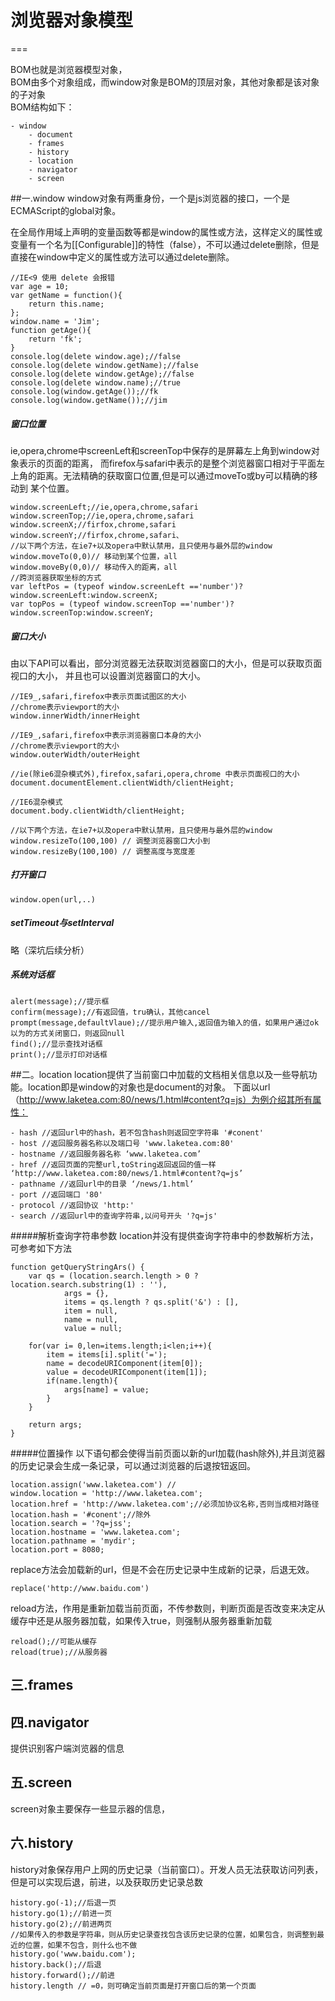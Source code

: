 # 浏览器对象模型
===

BOM也就是浏览器模型对象，  
BOM由多个对象组成，而window对象是BOM的顶层对象，其他对象都是该对象的子对象  
BOM结构如下：

	- window
		- document
		- frames
		- history
		- location
		- navigator
		- screen
		
##一.window
window对象有两重身份，一个是js浏览器的接口，一个是ECMAScript的global对象。

在全局作用域上声明的变量函数等都是window的属性或方法，这样定义的属性或变量有一个名为[[Configurable]]的特性（false），不可以通过delete删除，但是直接在window中定义的属性或方法可以通过delete删除。

	//IE<9 使用 delete 会报错
	var age = 10;
    var getName = function(){
        return this.name;
    };
    window.name = 'Jim';
    function getAge(){
        return 'fk';
    }
    console.log(delete window.age);//false
    console.log(delete window.getName);//false
    console.log(delete window.getAge);//false
    console.log(delete window.name);//true
    console.log(window.getAge());//fk
    console.log(window.getName());//jim
    
##### 窗口位置
ie,opera,chrome中screenLeft和screenTop中保存的是屏幕左上角到window对象表示的页面的距离，
而firefox与safari中表示的是整个浏览器窗口相对于平面左上角的距离。无法精确的获取窗口位置,但是可以通过moveTo或by可以精确的移动到
某个位置。

	window.screenLeft;//ie,opera,chrome,safari
	window.screenTop;//ie,opera,chrome,safari
	window.screenX;//firfox,chrome,safari
	window.screenY;//firfox,chrome,safari、
	//以下两个方法，在ie7+以及opera中默认禁用，且只使用与最外层的window
	window.moveTo(0,0)// 移动到某个位置，all
	window.moveBy(0,0)// 移动传入的距离，all
	//跨浏览器获取坐标的方式
	var leftPos = (typeof window.screenLeft =='number')?window.screenLeft:window.screenX;
	var topPos = (typeof window.screenTop =='number')?window.screenTop:window.screenY;
	
##### 窗口大小
由以下API可以看出，部分浏览器无法获取浏览器窗口的大小，但是可以获取页面视口的大小，
并且也可以设置浏览器窗口的大小。

	//IE9_,safari,firefox中表示页面试图区的大小
	//chrome表示viewport的大小
	window.innerWidth/innerHeight
	
	//IE9_,safari,firefox中表示浏览器窗口本身的大小
	//chrome表示viewport的大小                                                                                                                                                                                                                                                                                                                   
	window.outerWidth/outerHeight
	
	//ie(除ie6混杂模式外),firefox,safari,opera,chrome 中表示页面视口的大小
	document.documentElement.clientWidth/clientHeight;
	
	//IE6混杂模式
	document.body.clientWidth/clientHeight;
	
	//以下两个方法，在ie7+以及opera中默认禁用，且只使用与最外层的window
	window.resizeTo(100,100) // 调整浏览器窗口大小到
	window.resizeBy(100,100) // 调整高度与宽度差
		
##### 打开窗口       
	window.open(url,..)
	
##### setTimeout与setInterval
略（深坑后续分析）           

##### 系统对话框
	alert(message);//提示框
	confirm(message);//有返回值，tru确认，其他cancel
	prompt(message,defaultVlaue);//提示用户输入,返回值为输入的值，如果用户通过ok以为的方式关闭窗口，则返回null
	find();//显示查找对话框
	print();//显示打印对话框                                                                                                                                 
	
	
##二。location
location提供了当前窗口中加载的文档相关信息以及一些导航功能。location即是window的对象也是document的对象。
下面以url（http://www.laketea.com:80/news/1.html#content?q=js）为例介绍其所有属性：

	- hash //返回url中的hash，若不包含hash则返回空字符串 '#conent'
	- host //返回服务器名称以及端口号 'www.laketea.com:80' 
	- hostname //返回服务器名称 ‘www.laketea.com’
	- href //返回页面的完整url,toString返回返回的值一样 ‘http://www.laketea.com:80/news/1.html#content?q=js’
	- pathname //返回url中的目录 ‘/news/1.html’
	- port //返回端口 '80'
	- protocol //返回协议 'http:'
	- search //返回url中的查询字符串,以问号开头 '?q=js'	
#####解析查询字符串参数
location并没有提供查询字符串中的参数解析方法，可参考如下方法

	function getQueryStringArs() {
        var qs = (location.search.length > 0 ? location.search.substring(1) : ''),
                args = {},
                items = qs.length ? qs.split('&') : [],
                item = null,
                name = null,
                value = null;

        for(var i= 0,len=items.length;i<len;i++){
            item = items[i].split('=');
            name = decodeURIComponent(item[0]);
            value = decodeURIComponent(item[1]);
            if(name.length){
                args[name] = value;
            }
        }
        
        return args;
    }	

#####位置操作
以下语句都会使得当前页面以新的url加载(hash除外),并且浏览器的历史记录会生成一条记录，可以通过浏览器的后退按钮返回。

	location.assign('www.laketea.com') //
	window.location = 'http://www.laketea.com';
	location.href = 'http://www.laketea.com';//必须加协议名称,否则当成相对路径
	location.hash = '#conent';//除外
	location.search = '?q=jss';
	location.hostname = 'www.laketea.com';
	location.pathname = 'mydir';
	location.port = 8080;
	
replace方法会加载新的url，但是不会在历史记录中生成新的记录，后退无效。

	replace('http://www.baidu.com')
	
reload方法，作用是重新加载当前页面，不传参数则，判断页面是否改变来决定从缓存中还是从服务器加载，如果传入true，则强制从服务器重新加载
	
	reload();//可能从缓存
	reload(true);//从服务器

## 三.frames
	
## 四.navigator
提供识别客户端浏览器的信息

## 五.screen
screen对象主要保存一些显示器的信息，

## 六.history
history对象保存用户上网的历史记录（当前窗口）。开发人员无法获取访问列表，但是可以实现后退，前进，以及获取历史记录总数

	history.go(-1);//后退一页
	history.go(1);//前进一页
	history.go(2);//前进两页
	//如果传入的参数是字符串，则从历史记录查找包含该历史记录的位置，如果包含，则调整到最近的位置，如果不包含，则什么也不做
	history.go('www.baidu.com');	
	history.back();//后退
	history.forward();//前进
	history.length // =0，则可确定当前页面是打开窗口后的第一个页面













                          
                                                                                                          
	
	


